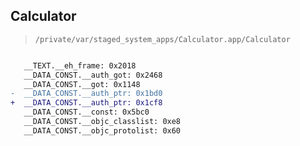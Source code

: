 ## Calculator

> `/private/var/staged_system_apps/Calculator.app/Calculator`

```diff

   __TEXT.__eh_frame: 0x2018
   __DATA_CONST.__auth_got: 0x2468
   __DATA_CONST.__got: 0x1148
-  __DATA_CONST.__auth_ptr: 0x1bd0
+  __DATA_CONST.__auth_ptr: 0x1cf8
   __DATA_CONST.__const: 0x5bc0
   __DATA_CONST.__objc_classlist: 0xe8
   __DATA_CONST.__objc_protolist: 0x60

```
